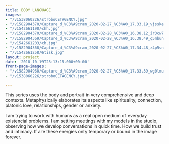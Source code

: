 ```yaml
---
title: BODY LANGUAGE
images:
- "/v1538060226/stroboCETAGENCY.jpg"
- "/v1582904370/Capture_d_%C3%A9cran_2020-02-27_%C3%A0_17.33.19_vjsske.png"
- "/v1542661190/chh.jpg"
- "/v1582904370/Capture_d_%C3%A9cran_2020-02-28_%C3%A0_16.38.12_ir3cw7.png"
- "/v1582904369/Capture_d_%C3%A9cran_2020-02-28_%C3%A0_16.38.49_q5mbun.png"
- "/v1542661203/ch.jpg"
- "/v1582904368/Capture_d_%C3%A9cran_2020-02-27_%C3%A0_17.34.48_z4p5sn.png"
- "/v1542661258/6tisk.jpg"
layout: project
date: '2018-10-19T23:13:15.000+00:00'
front-page-images:
- "/v1582904960/Capture_d_%C3%A9cran_2020-02-27_%C3%A0_17.33.39_wg0lmu.png"
- "/v1538060226/stroboCETAGENCY.jpg"

---
```

This series uses the body and portrait in very comprehensive and deep contexts. Metaphysically elaborates its aspects like spirituality, connection, platonic love, relationships, gender or anxiety.

I am trying to work with humans as a real open medium of everyday existencial problems. I am setting meetings with my models in the studio, observing how we develop conversations in quick time. How we build trust and intimacy. If are these energies only temporary or bound in the image forever.